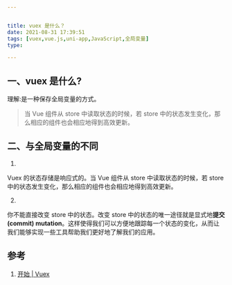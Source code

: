 ```yaml
---


title: vuex 是什么？
date: 2021-08-31 17:39:51
tags: [vuex,vue.js,uni-app,JavaScript,全局变量]
type:

---
```



## 一、vuex 是什么?

理解:是一种保存全局变量的方式。

> 当 Vue 组件从 store 中读取状态的时候，若 store 中的状态发生变化，那么相应的组件也会相应地得到高效更新。


## 二、与全局变量的不同

1. 
Vuex 的状态存储是响应式的。当 Vue 组件从 store 中读取状态的时候，若 store 中的状态发生变化，那么相应的组件也会相应地得到高效更新。

2. 
你不能直接改变 store 中的状态。改变 store 中的状态的唯一途径就是显式地**提交 (commit) mutation**。这样使得我们可以方便地跟踪每一个状态的变化，从而让我们能够实现一些工具帮助我们更好地了解我们的应用。



## 参考

1. [开始 | Vuex](https://vuex.vuejs.org/zh/guide/)
